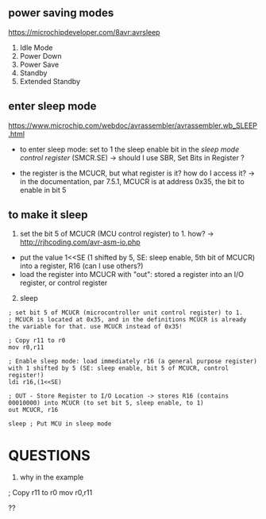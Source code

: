 ## power saving modes
https://microchipdeveloper.com/8avr:avrsleep

1. Idle Mode
2. Power Down
3. Power Save
4. Standby
5. Extended Standby

## enter sleep mode
https://www.microchip.com/webdoc/avrassembler/avrassembler.wb_SLEEP.html

* to enter sleep mode: set to 1 the sleep enable bit in the *sleep mode control register* (SMCR.SE)
-> should I use SBR, Set Bits in Register ?

* the register is the MCUCR, but what register is it? how do I access it?
-> in the documentation, par 7.5.1, MCUCR is at address 0x35, the bit to enable in bit 5

## to make it sleep

1. set the bit 5 of MCUCR (MCU control register) to 1. how? -> http://rjhcoding.com/avr-asm-io.php
* put the value 1<<SE (1 shifted by 5, SE: sleep enable, 5th bit of MCUCR) into a register, R16 (can I use others?)
* load the register into MCUCR with "out": stored a register into an I/O register, or control register
2. sleep
```
; set bit 5 of MCUCR (microcontroller unit control register) to 1.
; MCUCR is located at 0x35, and in the definitions MCUCR is already the variable for that. use MCUCR instead of 0x35!

; Copy r11 to r0
mov r0,r11 

; Enable sleep mode: load immediately r16 (a general purpose register) with 1 shifted by 5 (SE: sleep enable, bit 5 of MCUCR, control register!)
ldi r16,(1<<SE)   

; OUT - Store Register to I/O Location -> stores R16 (contains 00010000) into MCUCR (to set bit 5, sleep enable, to 1)
out MCUCR, r16        

sleep ; Put MCU in sleep mode
```

# QUESTIONS
1. why in the example

; Copy r11 to r0
mov r0,r11 

??
